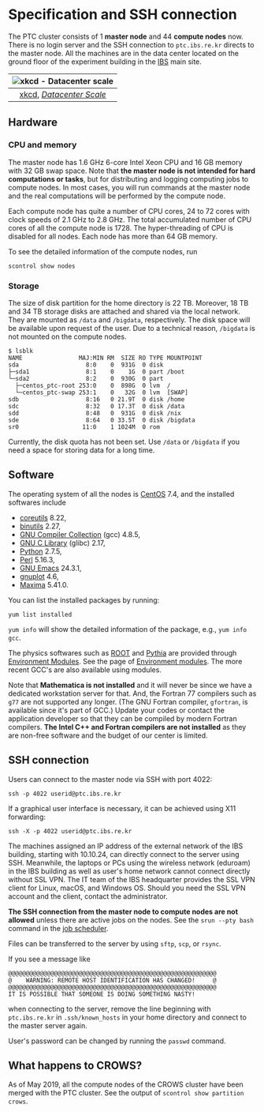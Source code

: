 # Specification and SSH connection

The PTC cluster consists of 1 **master node** and 44 **compute nodes** now. There is no login server and the SSH connection to `ptc.ibs.re.kr` directs to the master node. All the machines are in the data center located on the ground floor of the experiment building in the [IBS](https://www.ibs.re.kr/) main site.

| ![xkcd - Datacenter scale](https://imgs.xkcd.com/comics/datacenter_scale.png) |
| :--: |
| [xkcd](https://xkcd.com/), [*Datacenter Scale*](https://xkcd.com/1737/) |

## Hardware

### CPU and memory

The master node has 1.6 GHz 6-core Intel Xeon CPU and 16 GB memory with 32 GB swap space. Note that **the master node is not intended for hard computations or tasks**, but for distributing and logging computing jobs to compute nodes. In most cases, you will run commands at the master node and the real computations will be performed by the compute node.

Each compute node has quite a number of CPU cores, 24 to 72 cores with clock speeds of 2.1 GHz to 2.8 GHz. The total accumulated number of CPU cores of all the compute node is 1728. The hyper-threading of CPU is disabled for all nodes. Each node has more than 64 GB memory.

To see the detailed information of the compute nodes, run

``` no-highlight
scontrol show nodes
```

### Storage

The size of disk partition for the home directory is 22 TB. Moreover, 18 TB and 34 TB storage disks are attached and shared via the local network. They are mounted as `/data` and `/bigdata`, respectively. The disk space will be available upon request of the user. Due to a technical reason, `/bigdata` is not mounted on the compute nodes.

``` no-highlight
$ lsblk
NAME                MAJ:MIN RM  SIZE RO TYPE MOUNTPOINT
sda                   8:0    0  931G  0 disk
├─sda1                8:1    0    1G  0 part /boot
└─sda2                8:2    0  930G  0 part
  ├─centos_ptc-root 253:0    0  898G  0 lvm  /
  └─centos_ptc-swap 253:1    0   32G  0 lvm  [SWAP]
sdb                   8:16   0 21.9T  0 disk /home
sdc                   8:32   0 17.3T  0 disk /data
sdd                   8:48   0  931G  0 disk /nix
sde                   8:64   0 33.5T  0 disk /bigdata
sr0                  11:0    1 1024M  0 rom
```

Currently, the disk quota has not been set. Use `/data` or `/bigdata` if you need a space for storing data for a long time.

## Software

The operating system of all the nodes is [CentOS](https://www.centos.org/) 7.4, and the installed softwares include

* [coreutils](https://www.gnu.org/software/coreutils/coreutils.html) 8.22,
* [binutils](http://sources.redhat.com/binutils) 2.27,
* [GNU Compiler Collection](https://gcc.gnu.org/) (gcc) 4.8.5,
* [GNU C Library](https://www.gnu.org/software/libc/) (glibc) 2.17,
* [Python](http://python.org/) 2.7.5,
* [Perl](http://www.perl.org/) 5.16.3,
* [GNU Emacs](https://www.gnu.org/software/emacs/) 24.3.1,
* [gnuplot](http://www.gnuplot.info/) 4.6,
* [Maxima](http://maxima.sourceforge.net/) 5.41.0.

You can list the installed packages by running:

``` no-highlight
yum list installed
```

`yum info` will show the detailed information of the package, e.g., `yum info gcc`.

The physics softwares such as [ROOT](http://root.cern.ch/) and [Pythia](http://home.thep.lu.se/Pythia/) are provided through [Environment Modules](http://modules.sourceforge.net/). See the page of [Environment modules](modules.md). The more recent GCC's are also available using modules.

Note that **Mathematica is not installed** and it will never be since we have a dedicated workstation server for that. And, the Fortran 77 compilers such as `g77` are not supported any longer. (The GNU Fortran compiler, `gfortran`, is available since it's part of GCC.) Update your codes or contact the application developer so that they can be compiled by modern Fortran compilers. **The Intel C++ and Fortran compilers are not installed** as they are non-free software and the budget of our center is limited.

## SSH connection

Users can connect to the master node via SSH with port 4022:

``` no-highlight
ssh -p 4022 userid@ptc.ibs.re.kr
```

If a graphical user interface is necessary, it can be achieved using X11 forwarding:

``` no-highlight
ssh -X -p 4022 userid@ptc.ibs.re.kr
```

The machines assigned an IP address of the external network of the IBS building, starting with 10.10.24, can directly connect to the server using SSH. Meanwhile, the laptops or PCs using the wireless network (eduroam) in the IBS building as well as user's home network cannot connect directly without SSL VPN. The IT team of the IBS headquarter provides the SSL VPN client for Linux, macOS, and Windows OS. Should you need the SSL VPN account and the client, contact the administrator.

**The SSH connection from the master node to compute nodes are not allowed** unless there are active jobs on the nodes. See the `srun --pty bash` command in the [job scheduler](job-scheduler.md).

Files can be transferred to the server by using `sftp`, `scp`, or `rsync`.

If you see a message like

``` no-highlight
@@@@@@@@@@@@@@@@@@@@@@@@@@@@@@@@@@@@@@@@@@@@@@@@@@@@@@@@@@@
@    WARNING: REMOTE HOST IDENTIFICATION HAS CHANGED!     @
@@@@@@@@@@@@@@@@@@@@@@@@@@@@@@@@@@@@@@@@@@@@@@@@@@@@@@@@@@@
IT IS POSSIBLE THAT SOMEONE IS DOING SOMETHING NASTY!
```

when connecting to the server, remove the line beginning with `ptc.ibs.re.kr` in `.ssh/known_hosts` in your home directory and connect to the master server again.

User's password can be changed by running the `passwd` command.

## What happens to CROWS?

As of May 2019, all the compute nodes of the CROWS cluster have been merged with the PTC cluster. See the output of `scontrol show partition crows`.
